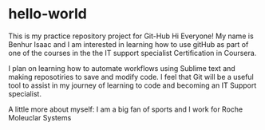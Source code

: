 # hello-world
This is my practice repository project for Git-Hub
Hi Everyone!
My name is Benhur Isaac and I am interested in learning how to use gitHub as part of one of the courses in the the IT support specialist 
Certification in Coursera. 

I plan on learning how to automate workflows using Sublime text and making reposotiries to save and modify code. I feel that Git will 
be a useful tool to assist in my journey of learning to code and becoming an IT Support specialist. 

A little more about myself: I am a big fan of sports and I work for Roche Moleuclar Systems 
